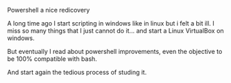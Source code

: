 Powershell a nice redicovery



A long time ago I start scripting in windows like in linux but
i felt a bit ill. I miss so many things that I just cannot do it... and
start a Linux VirtualBox on windows.

But eventually I read about powershell improvements, even the objective to be
100% compatible with bash.

And start again the tedious process of studing it.
